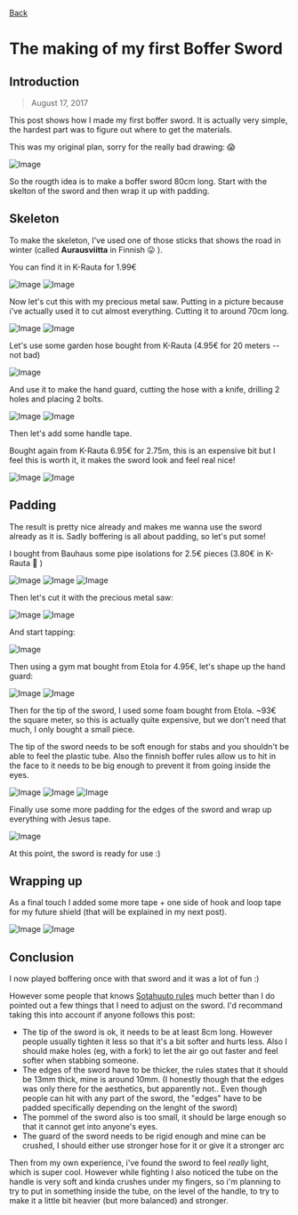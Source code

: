 [Back](index)

# The making of my first Boffer Sword

## Introduction
> August 17, 2017

This post shows how I made my first boffer sword. It is actually very simple, the hardest part was to figure out where to get the materials.

This was my original plan, sorry for the really bad drawing: :scream:

![Image](/img/IMG_0001.jpg)

So the rougth idea is to make a boffer sword 80cm long. Start with the skelton of the sword and then wrap it up with padding.

## Skeleton
To make the skeleton, I've used one of those sticks that shows the road in winter (called **Aurausviitta** in Finnish :stuck_out_tongue: ).

You can find it in K-Rauta for 1.99€

![Image](/img/IMG_2990.jpg)
![Image](/img/IMG_2991.jpg)


Now let's cut this with my precious metal saw. Putting in a picture because i've actually used it to cut almost everything.
Cutting it to around 70cm long.

![Image](/img/IMG_3025.jpg)
![Image](/img/IMG_2994.jpg)


Let's use some garden hose bought from K-Rauta (4.95€ for 20 meters -- not bad)

![Image](/img/IMG_2997.jpg)


And use it to make the hand guard, cutting the hose with a knife, drilling 2 holes and placing 2 bolts.

![Image](/img/IMG_2999.jpg)
![Image](/img/IMG_3001.jpg)


Then let's add some handle tape.

Bought again from K-Rauta 6.95€ for 2.75m, this is an expensive bit but I feel this is worth it, it makes the sword look and feel real nice!

![Image](/img/IMG_3002.jpg)
![Image](/img/IMG_3003.jpg)


## Padding
The result is pretty nice already and makes me wanna use the sword already as it is. Sadly boffering is all about padding, so let's put some!

I bought from Bauhaus some pipe isolations for 2.5€ pieces (3.80€ in K-Rauta :eyes: )

![Image](/img/IMG_3004.jpg)
![Image](/img/IMG_3005.jpg)
![Image](/img/IMG_3007.jpg)


Then let's cut it with the precious metal saw:

![Image](/img/IMG_3008.jpg)
![Image](/img/IMG_3011.jpg)

And start tapping:

![Image](/img/IMG_3012.jpg)

Then using a gym mat bought from Etola for 4.95€, let's shape up the hand guard:

![Image](/img/IMG_3027.jpg)
![Image](/img/IMG_3013.jpg)

Then for the tip of the sword, I used some foam bought from Etola. ~93€ the square meter, so this is actually quite expensive, but we don't need that much, I only bought a small piece.

The tip of the sword needs to be soft enough for stabs and you shouldn't be able to feel the plastic tube. Also the finnish boffer rules allow us to hit in the face to it needs to be big enough to prevent it from going inside the eyes.

![Image](/img/IMG_3015.jpg)
![Image](/img/IMG_3016.jpg)
![Image](/img/IMG_3017.jpg)


Finally use some more padding for the edges of the sword and wrap up everything with Jesus tape.

![Image](/img/IMG_3018.jpg)

At this point, the sword is ready for use :)


## Wrapping up
As a final touch I added some more tape + one side of hook and loop tape for my future shield (that will be explained in my next post).

![Image](/img/IMG_3030.jpg)
![Image](/img/IMG_3031.jpg)


## Conclusion

I now played boffering once with that sword and it was a lot of fun :)

However some people that knows [Sotahuuto rules](https://www.sotahuuto.fi/saannot.html) much better than I do pointed out a few things that I need to adjust on the sword. I'd recommand taking this into account if anyone follows this post:

- The tip of the sword is ok, it needs to be at least 8cm long. However people usually tighten it less so that it's a bit softer and hurts less. Also I should make holes (eg, with a fork) to let the air go out faster and feel softer when stabbing someone.
- The edges of the sword have to be thicker, the rules states that it should be 13mm thick, mine is around 10mm. (I honestly though that the edges was only there for the aesthetics, but apparently not.. Even though people can hit with any part of the sword, the "edges" have to be padded specifically depending on the lenght of the sword)
- The pommel of the sword also is too small, it should be large enough so that it cannot get into anyone's eyes.
- The guard of the sword needs to be rigid enough and mine can be crushed, I should either use stronger hose for it or give it a stronger arc


Then from my own experience, i've found the sword to feel *really* light, which is super cool. However while fighting I also noticed the tube on the handle is very soft and kinda crushes under my fingers, so i'm planning to try to put in something inside the tube, on the level of the handle, to try to make it a little bit heavier (but more balanced) and stronger.
